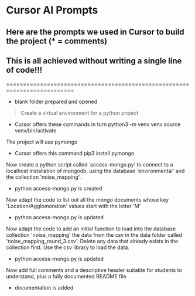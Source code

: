 # Cursor AI Prompts
## Here are the prompts we used in Cursor to build the project (* = comments)
## This is all achieved without writing a single line of code!!!
==========================================================================

* blank folder prepared and opened

> Create a virtual environment for a python project

* Cursor offers these commands in turn
python3 -m venv venv
source venv/bin/activate

The project will use pymongo

* Cursor offers this command
pip3 install pymongo

Now create a python script called ‘access-mongo.py’ to connect to a localhost installation of mongodb, using the database 'environmental' and the collection 'noise_mapping'.

* python access-mongo.py is created

Now adapt the code to list out all the mongo documents whose key 'Location/Agglomoration' values start with the letter 'M'

* python access-mongo.py is updated

Now adapt the code to add an initial function to load into the database collection 'noise_mapping' the data from the csv in the data folder called 'noise_mapping_round_3.csv'. Delete any data that already exists in the collection first. Use the csv library to load the data.

* python access-mongo.py is updated

Now add full comments and a descriptive header suitable for students to understand, plus a fully documented README file

* documentation is added